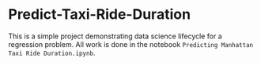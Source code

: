 # Predict-Taxi-Ride-Duration

This is a simple project demonstrating data science lifecycle for a regression problem. All work is done in the notebook
`Predicting Manhattan Taxi Ride Duration.ipynb`.
